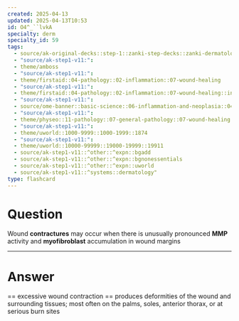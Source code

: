 ```yaml
---
created: 2025-04-13
updated: 2025-04-13T10:53
id: O4^_``lvkA
specialty: derm
specialty_id: 59
tags:
  - source/ak-original-decks::step-1::zanki-step-decks::zanki-dermatology
  - "source/ak-step1-v11:": 
  - theme/amboss
  - "source/ak-step1-v11:": 
  - theme/firstaid::04-pathology::02-inflammation::07-wound-healing
  - "source/ak-step1-v11:": 
  - theme/firstaid::04-pathology::02-inflammation::07-wound-healing::intention
  - "source/ak-step1-v11:": 
  - source/ome-banner::basic-science::06-inflammation-and-neoplasia::04-wound-healing
  - "source/ak-step1-v11:": 
  - theme/physeo::11-pathology::07-general-pathology::07-wound-healing
  - "source/ak-step1-v11:": 
  - theme/uworld::1000-9999::1000-1999::1874
  - "source/ak-step1-v11:": 
  - theme/uworld::10000-99999::19000-19999::19911
  - source/ak-step1-v11::^other::^expn::bgadd
  - source/ak-step1-v11::^other::^expn::bgnonessentials
  - source/ak-step1-v11::^other::^expn::uworld
  - source/ak-step1-v11::^systems::dermatology"
type: flashcard
---
```


# Question
Wound **contractures** may occur when there is unusually pronounced **MMP** activity and **myofibroblast** accumulation in wound margins

---

# Answer
== excessive wound contraction == produces deformities of the wound and surrounding tissues; most often on the palms, soles, anterior thorax, or at serious burn sites